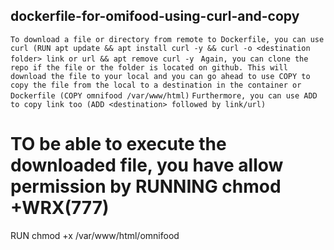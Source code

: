 ## dockerfile-for-omifood-using-curl-and-copy
``To download a file or directory from remote to Dockerfile, you can use curl (RUN apt update && apt install curl -y && curl -o <destination folder> link or url && apt remove curl -y ``
``Again, you can clone the repo if the file or the folder is located on github. This will download the file to your local and you can go ahead to use COPY to copy the file from the local to a destination in the container or Dockerfile (COPY omnifood /var/www/html)``
``Furthermore, you can use ADD to copy link too (ADD <destination> followed by link/url)``
# TO be able to execute the downloaded file, you have allow permission by RUNNING chmod +WRX(777)
RUN chmod +x /var/www/html/omnifood
